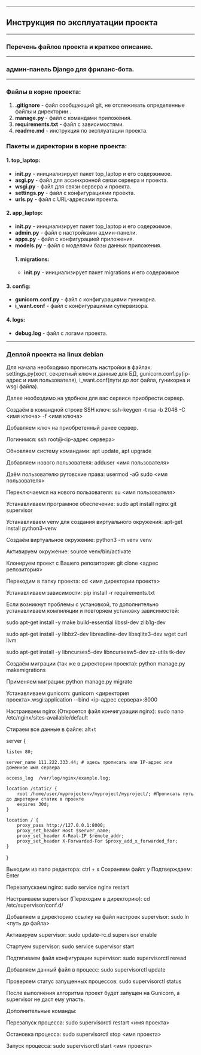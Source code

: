 ***
## Инструкция по эксплуатации проекта
***

### Перечень файлов проекта и краткое описание.
***
### админ-панель Django для фриланс-бота.
***

### Файлы в корне проекта:

1. __.gitignore__ - файл сообщающий git, не отслеживать определенные файлы и директории .
2. __manage.py__ - файл с командами приложения.
3. __requirements.txt__ - файл с зависимостями.
4. __readme.md__ - инструкция по эксплуатации проекта.


### Пакеты и директории в корне проекта:

#### 1. top_laptop:
* __init.py__ - инициализирует пакет top_laptop и его содержимое.
* __asgi.py__ - файл для ассинхронной связи сервера и проекта.
* __wsgi.py__ - файл для связи сервера и проекта.
* __settings.py__ - файл с конфигурациями проекта.
* __urls.py__ - файл с URL-адресами проекта.

#### 2. app_laptop:
* __init.py__ - инициализирует пакет top_laptop и его содержимое.
* __admin.py__ - файл с настройками админ-панели.
* __apps.py__ - файл с конфигурацией приложения.
* __models.py__ - файл с моделями базы данных приложения.
    #### 1. migrations:
    * __init.py__ - инициализирует пакет migrations и его содержимое

#### 3. config:
* __gunicorn.conf.py__ - файл с конфигурациями гуникорна.
* __i_want.conf__ - файл с конфигурациями супервизора.

#### 4. logs:
* __debug.log__ - файл с логами проекта.

***
### Деплой проекта на linux debian

Для начала необходимо прописать настройки в файлах: settings.py(хост, секретный ключ и данные для БД, 
gunicorn.conf.py(ip-адрес и имя пользователя), i_want.conf(пути до лог файла, гуникорна и wsgi файла).

Далее необходимо на удобном для вас сервисе приобрести сервер.

Создаём в командной строке SSH ключ: ssh-keygen -t rsa -b 2048 -C <имя ключа> -f <имя ключа>

Добавляем ключ на приобретенный ранее сервер.

Логинимся: ssh root@<ip-адрес сервера>

Обновляем систему командами: apt update, apt upgrade

Добавляем нового пользователя: adduser <имя пользователя>

Даём пользователю рутовские права: usermod -aG sudo <имя пользователя>

Переключаемся на нового пользователя: su <имя пользователя>

Устанавливаем програмное обеспечение: sudo apt install nginx git supervisor

Устанавливаем venv для создания виртуального окружения: apt-get install python3-venv

Создаём виртуальное окружение: python3 -m venv venv

Активируем окружение: source venv/bin/activate

Клонируем проект с Вашего репозитория: git clone <адрес репозитория>

Переходим в папку проекта: cd <имя директории проекта>

Устанавливаем зависимости: pip install -r requirements.txt

Если возникнут проблемы с установкой, то дополнительно устанавливаем компиляции и повторяем установку зависимостей:

sudo apt-get install -y make build-essential libssl-dev zlib1g-dev

sudo apt-get install -y libbz2-dev libreadline-dev libsqlite3-dev wget curl llvm

sudo apt-get install -y libncurses5-dev  libncursesw5-dev xz-utils tk-dev

Создаём миграции (так же в директории проекта): python manage.py makemigrations

Применяем миграции: python manage.py migrate

Устанавливаем gunicorn: gunicorn <директория проекта>.wsgi:application --bind <ip-адрес сервера>:8000

Настраиваем nginx (Откроется файл кончигурации nginx): sudo nano /etc/nginx/sites-available/default

Стираем все данные в файле: alt+t


server {

    listen 80;

    server_name 111.222.333.44; # здесь прописать или IP-адрес или доменное имя сервера

    access_log  /var/log/nginx/example.log; 
 
    location /static/ {
        root /home/user/myprojectenv/myproject/myproject/; #Прописать путь до диретории статик в проекте
        expires 30d;
    }
 
    location / {
        proxy_pass http://127.0.0.1:8000; 
        proxy_set_header Host $server_name;
        proxy_set_header X-Real-IP $remote_addr;
        proxy_set_header X-Forwarded-For $proxy_add_x_forwarded_for;
    }

}

Выходим из nano редактора: ctrl + x
Сохраняем файл: y
Подтверждаем: Enter

Перезапускаем nginx: sudo service nginx restart

Настраиваем supervisor (Переходим в директорию): cd /etc/supervisor/conf.d/

Добавляем в директорию ссылку на файл настроек supervisor: sudo ln <путь до файла>

Активируем supervisor: sudo update-rc.d supervisor enable

Стартуем supervisor: sudo service supervisor start

Подтягиваем файл конфигурации supervisor: sudo supervisorctl reread

Добавляем данный файл в процесс: sudo supervisorctl update

Проверяем статус запущенных процессов: sudo supervisorctl status

После выполнения алгоритма проект будет запущен на Gunicorn, а supervisor не даст ему упасть.

Дополнительные команды:

Перезапуск процесса: sudo supervisorctl restart <имя проекта>

Остановка процесса: sudo supervisorctl stop <имя проекта>

Запуск процесса: sudo supervisorctl start <имя проекта>